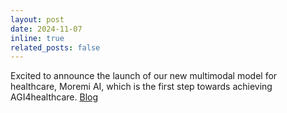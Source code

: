 ```yaml
---
layout: post
date: 2024-11-07
inline: true
related_posts: false
---
```


Excited to announce the launch of our new multimodal model for healthcare, Moremi AI, which is the first step towards achieving AGI4healthcare. [Blog](https://www.minohealth.ai/blog/moremi-ai-towards-artificial-general-intelligence-for-health-and-biology)
